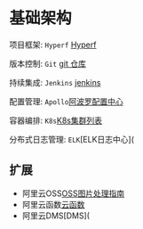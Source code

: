 # 基础架构

项目框架: `Hyperf` [Hyperf](https://hyperf.wiki/2.2/#/)

版本控制: `Git` [git 仓库](https://git.gaoding.com)

持续集成: `Jenkins` [jenkins](https://jenkins.gaoding.com/)

配置管理: `Apollo`[阿波罗配置中心](https://apollo.hlgdata.com/)

容器编排: `K8s`[K8s集群列表](https://cs.console.aliyun.com/#/k8s/cluster/list)

分布式日志管理: `ELK`[ELK日志中心](

## 扩展

-   阿里云OSS[OSS图片处理指南](https://help.aliyun.com/document_detail/101260.html)
-   阿里云函数[云函数](https://fcnext.console.aliyun.com/cn-hangzhou/services/image-compresser/functions)
-   阿里云DMS[DMS](
